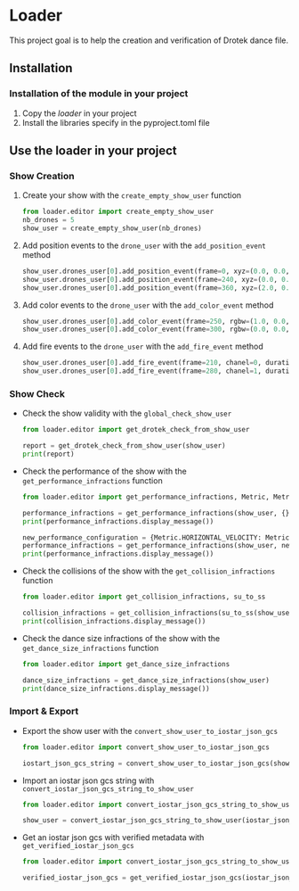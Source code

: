 # Loader

This project goal is to help the creation and verification of Drotek dance file.

## Installation

### Installation of the module in your project

1. Copy the _loader_ in your project
1. Install the libraries specify in the pyproject.toml file

## Use the loader in your project

### Show Creation

1. Create your show with the `create_empty_show_user` function

   ```python
   from loader.editor import create_empty_show_user
   nb_drones = 5
   show_user = create_empty_show_user(nb_drones)
   ```

1. Add position events to the `drone_user` with the `add_position_event` method

   ```python
   show_user.drones_user[0].add_position_event(frame=0, xyz=(0.0, 0.0, 0.0))
   show_user.drones_user[0].add_position_event(frame=240, xyz=(0.0, 0.0, 10.0))
   show_user.drones_user[0].add_position_event(frame=360, xyz=(2.0, 0.0, 10.0))
   ```

1. Add color events to the `drone_user` with the `add_color_event` method

   ```python
   show_user.drones_user[0].add_color_event(frame=250, rgbw=(1.0, 0.0, 0.0, 0.0))
   show_user.drones_user[0].add_color_event(frame=300, rgbw=(0.0, 0.0, 1.0, 0.0))
   ```

1. Add fire events to the `drone_user` with the `add_fire_event` method

   ```python
   show_user.drones_user[0].add_fire_event(frame=210, chanel=0, duration_frame=0)
   show_user.drones_user[0].add_fire_event(frame=280, chanel=1, duration_frame=0)
   ```

### Show Check

- Check the show validity with the `global_check_show_user`

  ```python
  from loader.editor import get_drotek_check_from_show_user

  report = get_drotek_check_from_show_user(show_user)
  print(report)
  ```

- Check the performance of the show with the `get_performance_infractions` function

  ```python
  from loader.editor import get_performance_infractions, Metric, MetricRange

  performance_infractions = get_performance_infractions(show_user, {})
  print(performance_infractions.display_message())

  new_performance_configuration = {Metric.HORIZONTAL_VELOCITY: MetricRange(3.0)}
  performance_infractions = get_performance_infractions(show_user, new_performance_configuration)
  print(performance_infractions.display_message())
  ```

- Check the collisions of the show with the `get_collision_infractions` function

  ```python
  from loader.editor import get_collision_infractions, su_to_ss

  collision_infractions = get_collision_infractions(su_to_ss(show_user))
  print(collision_infractions.display_message())
  ```

- Check the dance size infractions of the show with the `get_dance_size_infractions`
  function

  ```python
  from loader.editor import get_dance_size_infractions

  dance_size_infractions = get_dance_size_infractions(show_user)
  print(dance_size_infractions.display_message())
  ```

### Import & Export

- Export the show user with the `convert_show_user_to_iostar_json_gcs`

  ```python
  from loader.editor import convert_show_user_to_iostar_json_gcs

  iostart_json_gcs_string = convert_show_user_to_iostar_json_gcs(show_user)
  ```

- Import an iostar json gcs string with `convert_iostar_json_gcs_string_to_show_user`

  ```python
  from loader.editor import convert_iostar_json_gcs_string_to_show_user

  show_user = convert_iostar_json_gcs_string_to_show_user(iostar_json_gcs_string)
  ```

- Get an iostar json gcs with verified metadata with `get_verified_iostar_json_gcs`

  ```python
  from loader.editor import convert_iostar_json_gcs_string_to_show_user

  verified_iostar_json_gcs = get_verified_iostar_json_gcs(iostar_json_gcs_string)
  ```
